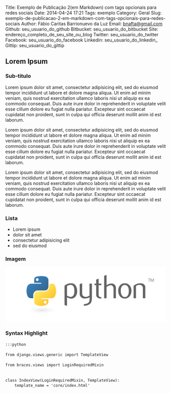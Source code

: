Title: Exemplo de Publicação 2(em Markdown) com tags opcionais para redes sociais
Date: 2014-04-24 17:21
Tags: exemplo
Category: Geral
Slug: exemplo-de-publicacao-2-em-markdown-com-tags-opcionais-para-redes-sociais
Author: Fábio Caritas Barrionuevo da Luz
Email:  bnafta@gmail.com
Github: seu_usuario_do_github
Bitbucket: seu_usuario_do_bitbucket
Site: endereço_completo_de_seu_site_ou_blog
Twitter: seu_usuario_do_twitter
Facebook: seu_usuario_do_facebook
Linkedin: seu_usuario_do_linkedin_
Gittip: seu_usuario_do_gittip



Lorem Ipsum
-----------

### Sub-titulo

Lorem ipsum dolor sit amet, consectetur adipisicing elit, sed do eiusmod
tempor incididunt ut labore et dolore magna aliqua. Ut enim ad minim veniam,
quis nostrud exercitation ullamco laboris nisi ut aliquip ex ea commodo
consequat. Duis aute irure dolor in reprehenderit in voluptate velit esse
cillum dolore eu fugiat nulla pariatur. Excepteur sint occaecat cupidatat non
proident, sunt in culpa qui officia deserunt mollit anim id est laborum.

Lorem ipsum dolor sit amet, consectetur adipisicing elit, sed do eiusmod
tempor incididunt ut labore et dolore magna aliqua. Ut enim ad minim veniam,
quis nostrud exercitation ullamco laboris nisi ut aliquip ex ea commodo
consequat. Duis aute irure dolor in reprehenderit in voluptate velit esse
cillum dolore eu fugiat nulla pariatur. Excepteur sint occaecat cupidatat non
proident, sunt in culpa qui officia deserunt mollit anim id est laborum.

Lorem ipsum dolor sit amet, consectetur adipisicing elit, sed do eiusmod
tempor incididunt ut labore et dolore magna aliqua. Ut enim ad minim veniam,
quis nostrud exercitation ullamco laboris nisi ut aliquip ex ea commodo
consequat. Duis aute irure dolor in reprehenderit in voluptate velit esse
cillum dolore eu fugiat nulla pariatur. Excepteur sint occaecat cupidatat non
proident, sunt in culpa qui officia deserunt mollit anim id est laborum.

### Lista

* Lorem ipsum
* dolor sit amet
* consectetur adipisicing elit
* sed do eiusmod

### Imagem

![python logo](images/python-logo-master-v3-TM.png "Python Logo")

### Syntax Highlight

    :::python

    from django.views.generic import TemplateView

    from braces.views import LoginRequiredMixin


    class IndexView(LoginRequiredMixin, TemplateView):
        template_name = 'core/index.html'
